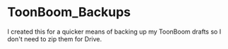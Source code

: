 # ToonBoom_Backups
I created this for a quicker means of backing up my ToonBoom drafts so I don't need to zip them for Drive.
